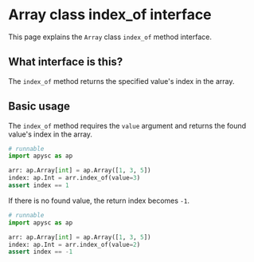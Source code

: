 # Array class index_of interface

This page explains the `Array` class `index_of` method interface.

## What interface is this?

The `index_of` method returns the specified value's index in the array.

## Basic usage

The `index_of` method requires the `value` argument and returns the found value's index in the array.

```py
# runnable
import apysc as ap

arr: ap.Array[int] = ap.Array([1, 3, 5])
index: ap.Int = arr.index_of(value=3)
assert index == 1
```

If there is no found value, the return index becomes `-1`.

```py
# runnable
import apysc as ap

arr: ap.Array[int] = ap.Array([1, 3, 5])
index: ap.Int = arr.index_of(value=2)
assert index == -1
```